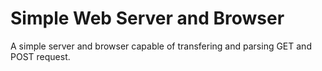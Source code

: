 # Simple Web Server and Browser
A simple server and browser capable of transfering and parsing GET and POST request.
